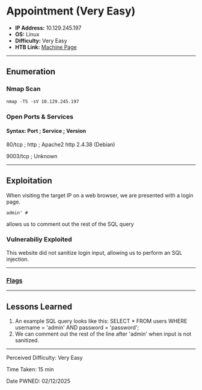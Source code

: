 # Appointment (Very Easy)
- **IP Address:** 10.129.245.197
- **OS:** Linux
- **Difficulty:** Very Easy
- **HTB Link:** [Machine Page](https://app.hackthebox.com/starting-point)

---

## Enumeration 

### Nmap Scan

```
nmap -T5 -sV 10.129.245.197
```

### Open Ports & Services
#### Syntax: Port ; Service ; Version

80/tcp ; http ; Apache2 http 2.4.38 (Debian)

9003/tcp ; Unknown

---

## Exploitation

When visiting the target IP on a web browser, we are presented with a login page.

```
admin' #
```

allows us to comment out the rest of the SQL query


### Vulnerabiliy Exploited 

This website did not sanitize login input, allowing us to perform an SQL injection.

---

### [Flags](https://github.com/TianKwock/htb-flags/blob/main/README.md#appointment.md)

---

## Lessons Learned

1. An example SQL query looks like this: SELECT * FROM users WHERE username = 'admin' AND password = 'password';
2. We can comment out the rest of the line after 'admin' when input is not sanitized. 

---

Perceived Difficulty:  Very Easy 

Time Taken:  15 min

Date PWNED: 02/12/2025
